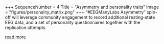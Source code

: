 +++
SequenceNumber =  4
Title = "Asymmetry and personality traits"
Image = "figures/personality_matrix.png"
+++
“#EEGManyLabs Asymmetry” spin-off will leverage community engagement to record additional resting-state EEG data, and a set of personality questionnaires together with the replication attempts.

[read more](/spin-offs/asymmetry)

